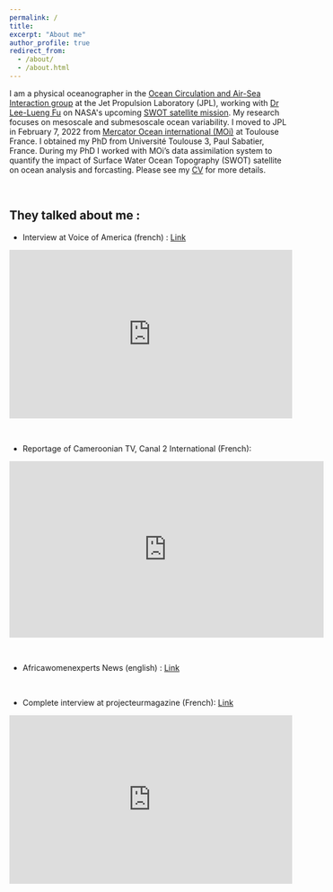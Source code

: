 ```yaml
---
permalink: /
title: 
excerpt: "About me"
author_profile: true
redirect_from: 
  - /about/
  - /about.html
---
```


I am a physical oceanographer in the [Ocean Circulation and Air-Sea Interaction group](https://science.jpl.nasa.gov/division/earth-science/ocean-circulation-and-air-sea-interaction/) at the Jet Propulsion Laboratory (JPL), working with [Dr Lee-Lueng Fu](https://science.jpl.nasa.gov/people/Fu/) on NASA's upcoming [SWOT satellite mission](https://swot.jpl.nasa.gov/). My research focuses on mesoscale and submesoscale ocean variability. I moved to JPL in February 7, 2022 from [Mercator Ocean international (MOi)](https://www.mercator-ocean.eu/en/) at Toulouse France. I obtained my PhD from Université Toulouse 3, Paul Sabatier, France. During my PhD I worked with MOi’s data assimilation system to quantify the impact of Surface Water Ocean Topography (SWOT) satellite on ocean analysis and forcasting. Please see my <a href="https://babettetchonang.github.io/files/CV_Tchonang_02-2022_jpl.pdf" target="_blank"> CV</a> for more details.

&nbsp; &nbsp;

They talked about me :
---
* Interview at Voice of America (french) :  <a href="https://www.voaafrique.com/a/rencontre-babette-christelle-tchonang-de-dschang-%C3%A0-la-nasa/6434226.html" target="_blank"> Link </a>
<iframe src="https://www.voaafrique.com/a/rencontre-babette-christelle-tchonang-de-dschang-%C3%A0-la-nasa/6434226.html" frameborder="0" scrolling="no" width="100%" height="300" allowfullscreen></iframe>

&nbsp;

* Reportage of Cameroonian TV, Canal 2 International (French): 
 <iframe src="https://www.facebook.com/plugins/video.php?height=314&href=https%3A%2F%2Fwww.facebook.com%2F712606962448587%2Fvideos%2F986199315327989%2F&show_text=false&width=560&t=0" width="560" height="314" style="border:none;overflow:hidden" scrolling="no" frameborder="0" allowfullscreen="true" allow="autoplay; clipboard-write; encrypted-media; picture-in-picture; web-share" allowFullScreen="true"></iframe>
 
&nbsp;

* Africawomenexperts News (english) :  <a href="http://africawomenexperts.com/lng/en/2022/02/babette-christelle-tchonang-a-cameroonian-physicist-joins-nasa/" target="_blank"> Link </a>

&nbsp;

* Complete interview at projecteurmagazine (French):  <a href="https://projecteurmagazine.cm/christelle-babette-tchonang-je-croyais-que-la-nasa-cetait-pour-les-autres-je-vis-mon-reve/" target="_blank"> Link </a>
<iframe src="https://projecteurmagazine.cm/christelle-babette-tchonang-je-croyais-que-la-nasa-cetait-pour-les-autres-je-vis-mon-reve/" frameborder="0" scrolling="no" width="100%" height="300" allowfullscreen></iframe>
